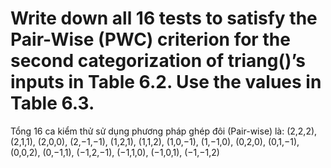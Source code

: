# Write down all 16 tests to satisfy the Pair-Wise (PWC) criterion for the second categorization of triang()’s inputs in Table 6.2. Use the values in Table 6.3.

Tổng 16 ca kiểm thử sử dụng phương pháp ghép đôi (Pair-wise) là:
(2,2,2), (2,1,1), (2,0,0), (2,−1,−1), (1,2,1), (1,1,2), (1,0,−1), (1,−1,0), (0,2,0), (0,1,−1), (0,0,2), (0,−1,1), (−1,2,−1), (−1,1,0), (−1,0,1), (−1,−1,2)
